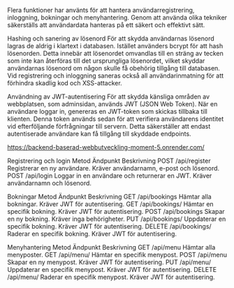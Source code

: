 Flera funktioner har använts för  att hantera användarregistrering, inloggning, bokningar och menyhantering. Genom att använda olika tekniker säkerställs att användardata hanteras på ett säkert och effektivt sätt.

Hashing och sanering av lösenord
För att skydda användarnas lösenord lagras de aldrig i klartext i databasen. Istället använders bcrypt för att hash lösenorden. Detta innebär att lösenordet omvandlas till en sträng av tecken som inte kan återföras till det ursprungliga lösenordet, vilket skyddar användarnas lösenord om någon skulle få obehörig tillgång till databasen. Vid registrering och inloggning saneras också all användarinmatning för att förhindra skadlig kod och XSS-attacker.

Användning av JWT-autentisering
För att skydda känsliga områden av webbplatsen, som adminsidan, används JWT (JSON Web Token). När en användare loggar in, genereras en JWT-token som skickas tillbaka till klienten. Denna token används sedan för att verifiera användarens identitet vid efterföljande förfrågningar till servern. Detta säkerställer att endast autentiserade användare kan få tillgång till skyddade endpoints.

https://backend-baserad-webbutveckling-moment-5.onrender.com/

Registrering och login
Metod       Ändpunkt        Beskrivning
POST	    /api/register	Registrerar en ny användare. Kräver användarnamn, e-post och lösenord.
POST	    /api/login	    Loggar in en användare och returnerar en JWT. Kräver användarnamn och lösenord.

Bokningar
Metod	    Ändpunkt	    Beskrivning
GET	        /api/bookings	Hämtar alla bokningar. Kräver JWT för autentisering.
GET	        /api/bookings/  Hämtar en specifik bokning. Kräver JWT för autentisering.
POST	    /api/bookings	Skapar en ny bokning. Kräver inga behörigheter.
PUT	        /api/bookings/  Uppdaterar en specifik bokning. Kräver JWT för autentisering.
DELETE	    /api/bookings/  Raderar en specifik bokning. Kräver JWT för autentisering.

Menyhantering
Metod	    Ändpunkt	    Beskrivning
GET	        /api/menu	    Hämtar alla menyposter.
GET	        /api/menu/      Hämtar en specifik menypost.
POST	    /api/menu	    Skapar en ny menypost. Kräver JWT för autentisering.
PUT	        /api/menu/      Uppdaterar en specifik menypost. Kräver JWT för autentisering.
DELETE	    /api/menu/      Raderar en specifik menypost. Kräver JWT för autentisering.